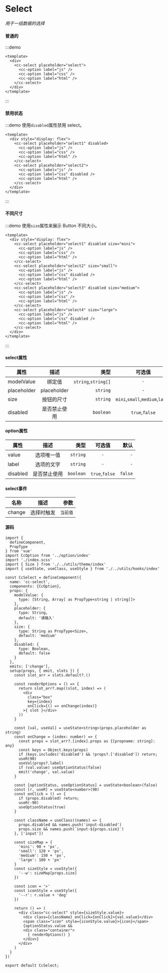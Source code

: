 # Select
*用于一组数据的选择*
#### 普通的
:::demo
```vue
<template>
  <div>
    <cc-select placeholder="select">
      <cc-option label="js" />
      <cc-option label="css" />
      <cc-option label="html" />
    </cc-select>
  </div>
</template>
```
:::

#### 禁用状态
:::demo 使用`disabled`属性禁用 select。
```vue
<template>
  <div style="display: flex">
    <cc-select placeholder="select1" disabled>
      <cc-option label="js" />
      <cc-option label="css" />
      <cc-option label="html" />
    </cc-select>
    <cc-select placeholder="select2">
      <cc-option label="js" />
      <cc-option label="css" disabled />
      <cc-option label="html" />
    </cc-select>
  </div>
</template>
```
:::

#### 不同尺寸
:::demo 使用`size`属性来展示 Button 不同大小。
```vue
<template>
  <div style="display: flex">
    <cc-select placeholder="select1" disabled size="mini">
      <cc-option label="js" />
      <cc-option label="css" />
      <cc-option label="html" />
    </cc-select>
    <cc-select placeholder="select2" size="small">
      <cc-option label="js" />
      <cc-option label="css" disabled />
      <cc-option label="html" />
    </cc-select>
    <cc-select placeholder="select3" disabled size="medium">
      <cc-option label="js" />
      <cc-option label="css" />
      <cc-option label="html" />
    </cc-select>
    <cc-select placeholder="select4" size="large">
      <cc-option label="js" />
      <cc-option label="css" disabled />
      <cc-option label="html" />
    </cc-select>
  </div>
</template>
```
:::

#### select属性
| 属性 | 描述 | 类型 | 可选值 | 默认 |
| ------------- |:-------------:| -----:|:-------------:| -----:|
| modelValue | 绑定值 | `string`,`string[]` | `-` | `-`  |
| placeholder  | placeholder | `string` | `-`| `请输入` |
| size | 按钮的尺寸 | `string` | `mini`,`small`,`medium`,`large` | `medium` |
| disabled | 是否禁止使用 | `boolean` | `true`,`false` | `false` |

#### option属性
| 属性 | 描述 | 类型 | 可选值 | 默认 |
| ------------- |:-------------:| -----:|:-------------:| -----:|
| value | 选项唯一值 | `string` | `-` | `-`  |
| label  | 选项的文字 | `string` | `-`| `-` |
| disabled | 是否禁止使用 | `boolean` | `true`,`false` | `false` |

#### select事件
| 名称 | 描述 | 参数 |
| ------------- |:-------------:| -----:|
| change | 选择时触发 | `当前值` |

#### 源码
```tsx
import {
  defineComponent,
  PropType
} from 'vue'
import CcOption from '../option/index'
import './index.scss'
import { Size } from './../utils/theme/index'
import { useState, useClass, useStyle } from './../utils/hooks/index'

const CcSelect = defineComponent({
  name: 'cc-select',
  components: {CcOption},
  props: {
    modelValue: {
      type: [String, Array] as PropType<string | string[]>
    },
    placeholder: {
      type: String,
      default: '请输入'
    },
    size: {
      type: String as PropType<Size>,
      default: 'medium'
    },
    disabled: {
      type: Boolean,
      default: false
    }
  },
  emits: ['change'],
  setup(props, { emit, slots }) {
    const slot_arr = slots.default?.()

    const renderOptions = () => {
      return slot_arr?.map((slot, index) => (
        <div
          class="box"
          key={index}
          onClick={() => onChange(index)}
        >{ slot }</div>
      ))
    }

    const [val, useVal] = useState<string>(props.placeholder as string)
    const onChange = (index: number) => {
      const props = slot_arr?.[index].props as {[propname: string]: any}
      const keys = Object.keys(props)
      if (keys.includes('disabled') && !props?.['disabled']) return;
      useR(90)
      useVal(props?.label)
      if (val.value) useOptionStatus(false)
      emit('change', val.value)
    }

    const [optionStatus, useOptionStatus] = useState<boolean>(false)
    const [r, useR] = useState<number>(90)
    const onClick = () => {
      if (props.disabled) return;
      useR(-90)
      useOptionStatus(true)
    }

    const className = useClass((names) => {
      props.disabled && names.push('input-disabled')
      props.size && names.push(`input-${props.size}`)
    }, ['input'])

    const sizeMap = {
      'mini': 90 + 'px',
      'small': 120 + 'px',
      'medium': 150 + 'px',
      'large': 180 + 'px'
    }
    const sizeStyle = useStyle({
      '--w': sizeMap[props.size]
    })

    const icon = '>'
    const iconStyle = useStyle({
      '--r': r.value + 'deg'
    })

    return () => (
      <div class="cc-select" style={sizeStyle.value}>
        <div class={className} onClick={onClick}>{val.value}</div>
        <span class="icon" style={iconStyle.value}>{icon}</span>
        {optionStatus.value &&
        <div class="container">
          { renderOptions() }
        </div>}
      </div>
    )
  }
})

export default CcSelect;
```
